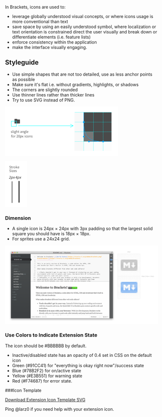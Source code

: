 In Brackets, icons are used to:

* leverage globally understood visual concepts, or where icons usage is more conventional than text
* save space by using an easily understood symbol, where localization or text orientation is constrained
direct the user visually and break down or differentiate elements (i.e. feature lists)
* enforce consistency within the application
* make the interface visually engaging.

## Styleguide

* Use simple shapes that are not too detailed, use as less anchor points as possible
* Make sure it's flat i.e. without gradients, highlights, or shadows
* The corners are slightly rounded
* Use thinner lines rather than thicker lines
* Try to use SVG instead of PNG.

![Rounded Corner Example](icon-guidelines/rounded-corner-example.png)

![Stroke Example](icon-guidelines/stroke-example.png)


### Dimension  

* A single icon is 24px × 24px with 3px padding so that the largest solid square you should have is 18px × 18px.
* For sprites use a 24x24 grid.

![Extension State Example](icon-guidelines/extension-icon-states.png)

### Use Colors to Indicate Extension State

The icon should be #BBBBBB by default.

* Inactive/disabled state has an opacity of 0.4 set in CSS on the default icon
* Green (#91CC41) for "everything is okay right now"/success state
* Blue (#78B2F2) for on/active state
* Yellow (#E3B551) for warning state
* Red (#F74687) for error state.

###Icon Template

[Download Extension Icon Template SVG](http://cl.ly/3L370g0k3l1j)

Ping @larz0 if you need help with your extension icon.